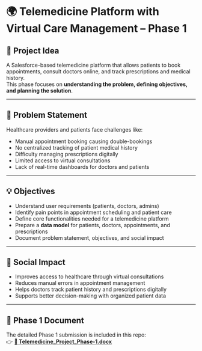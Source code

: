 # 🌍 Telemedicine Platform with Virtual Care Management – Phase 1

## 📌 Project Idea
A Salesforce-based telemedicine platform that allows patients to book appointments, consult doctors online, and track prescriptions and medical history.  
This phase focuses on **understanding the problem, defining objectives, and planning the solution**.

---

## 🎯 Problem Statement
Healthcare providers and patients face challenges like:
- Manual appointment booking causing double-bookings  
- No centralized tracking of patient medical history  
- Difficulty managing prescriptions digitally  
- Limited access to virtual consultations  
- Lack of real-time dashboards for doctors and patients  

---

## 💡 Objectives
- Understand user requirements (patients, doctors, admins)  
- Identify pain points in appointment scheduling and patient care  
- Define core functionalities needed for a telemedicine platform  
- Prepare a **data model** for patients, doctors, appointments, and prescriptions  
- Document problem statement, objectives, and social impact  

---

## 📌 Social Impact
- Improves access to healthcare through virtual consultations  
- Reduces manual errors in appointment management  
- Helps doctors track patient history and prescriptions digitally  
- Supports better decision-making with organized patient data  

---

## 📄 Phase 1 Document
The detailed Phase 1 submission is included in this repo:  
👉 **[📂 Telemedicine_Project_Phase-1.docx](./Telemedicine_Project_Phase-1.docx)**  
